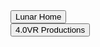<div class="encase">
	<button class="collapsible" id="home" data-parent="home" data-child="home-child">Lunar Home</button>
		<div id="home-child" class="innertext" data-parent="home">
		</div>
	<button class="collapsible" id="productions" data-parent="productions" data-child="productions-child">4.0VR Productions</button>
		<div id="productions-child" class="innertext" data-parent="productions">
		</div>
</div>
<script src="https://www.gstatic.com/firebasejs/5.1.0/firebase-app.js"></script>
<script src="https://www.gstatic.com/firebasejs/5.1.0/firebase-database.js"></script>
<script src="index.js"></script>
<!--<p>Please make a selection above.</p>
<p>póg mo thóin</p>-->
